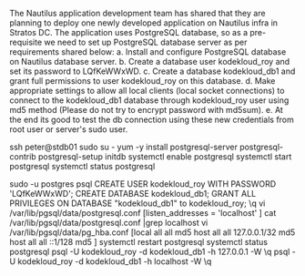 The Nautilus application development team has shared that they are planning to deploy one newly developed application on Nautilus infra in Stratos DC. The application uses PostgreSQL database, so as a pre-requisite we need to set up PostgreSQL database server as per requirements shared below:
a. Install and configure PostgreSQL database on Nautilus database server.
b. Create a database user kodekloud_roy and set its password to LQfKeWWxWD.
c. Create a database kodekloud_db1 and grant full permissions to user kodekloud_roy on this database.
d. Make appropriate settings to allow all local clients (local socket connections) to connect to the kodekloud_db1 database through kodekloud_roy user using md5 method (Please do not try to encrypt password with md5sum).
e. At the end its good to test the db connection using these new credentials from root user or server's sudo user.

ssh peter@stdb01
sudo su -
yum -y install postgresql-server postgresql-contrib
postgresql-setup initdb
systemctl enable postgresql
systemctl start postgresql
systemctl status postgresql

sudo -u postgres psql
CREATE USER kodekloud_roy WITH PASSWORD 'LQfKeWWxWD';
CREATE DATABASE kodekloud_db1;
GRANT ALL PRIVILEGES ON DATABASE "kodekloud_db1" to kodekloud_roy;
\q
vi /var/lib/pgsql/data/postgresql.conf
[listen_addresses = 'localhost'  ]
cat /var/lib/pgsql/data/postgresql.conf |grep localhost
vi /var/lib/pgsql/data/pg_hba.conf
[local   all             all                                      md5
host    all             all             127.0.0.1/32             md5
host    all             all             ::1/128                  md5 ]
systemctl restart postgresql
systemctl status postgresql
psql -U kodekloud_roy -d kodekloud_db1 -h 127.0.0.1 -W
\q
psql -U kodekloud_roy -d kodekloud_db1 -h localhost -W
\q